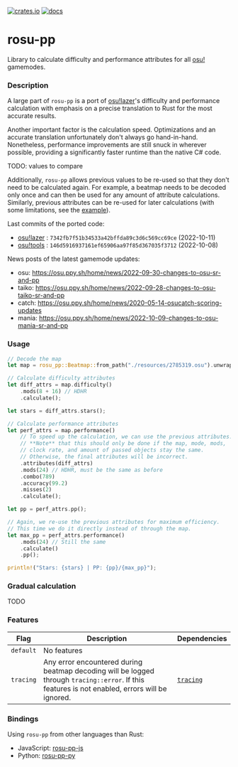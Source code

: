 [![crates.io](https://img.shields.io/crates/v/rosu-pp.svg)](https://crates.io/crates/rosu-pp) [![docs](https://docs.rs/rosu-pp/badge.svg)](https://docs.rs/rosu-pp)

# rosu-pp

<!-- cargo-rdme start -->

Library to calculate difficulty and performance attributes for all [osu!] gamemodes.

### Description

A large part of `rosu-pp` is a port of [osu!lazer]'s difficulty and performance calculation
with emphasis on a precise translation to Rust for the most accurate results.

Another important factor is the calculation speed. Optimizations and an accurate translation
unfortunately don't always go hand-in-hand. Nonetheless, performance improvements are still
snuck in wherever possible, providing a significantly faster runtime than the native C# code.

TODO: values to compare

Additionally, `rosu-pp` allows previous values to be re-used so that they don't need to be
calculated again. For example, a beatmap needs to be decoded only once and can then be used
for any amount of attribute calculations. Similarly, previous attributes can be re-used for
later calculations (with some limitations, see the [example](#usage)).

Last commits of the ported code:
  - [osu!lazer] : `7342fb7f51b34533a42bffda89c3d6c569cc69ce` (2022-10-11)
  - [osu!tools] : `146d5916937161ef65906aa97f85d367035f3712` (2022-10-08)

News posts of the latest gamemode updates:
  - osu: <https://osu.ppy.sh/home/news/2022-09-30-changes-to-osu-sr-and-pp>
  - taiko: <https://osu.ppy.sh/home/news/2022-09-28-changes-to-osu-taiko-sr-and-pp>
  - catch: <https://osu.ppy.sh/home/news/2020-05-14-osucatch-scoring-updates>
  - mania: <https://osu.ppy.sh/home/news/2022-10-09-changes-to-osu-mania-sr-and-pp>

### Usage

```rust
// Decode the map
let map = rosu_pp::Beatmap::from_path("./resources/2785319.osu").unwrap();

// Calculate difficulty attributes
let diff_attrs = map.difficulty()
    .mods(8 + 16) // HDHR
    .calculate();

let stars = diff_attrs.stars();

// Calculate performance attributes
let perf_attrs = map.performance()
    // To speed up the calculation, we can use the previous attributes.
    // **Note** that this should only be done if the map, mode, mods, 
    // clock rate, and amount of passed objects stay the same.
    // Otherwise, the final attributes will be incorrect.
    .attributes(diff_attrs)
    .mods(24) // HDHR, must be the same as before
    .combo(789)
    .accuracy(99.2)
    .misses(2)
    .calculate();

let pp = perf_attrs.pp();

// Again, we re-use the previous attributes for maximum efficiency.
// This time we do it directly instead of through the map.
let max_pp = perf_attrs.performance()
    .mods(24) // Still the same
    .calculate()
    .pp();

println!("Stars: {stars} | PP: {pp}/{max_pp}");
```

### Gradual calculation

TODO

### Features

| Flag      | Description | Dependencies
| --------- | ----------- | ------------
| `default` | No features |
| `tracing` | Any error encountered during beatmap decoding will be logged through `tracing::error`. If this features is not enabled, errors will be ignored. | [`tracing`]

### Bindings

Using `rosu-pp` from other languages than Rust:
- JavaScript: [rosu-pp-js]
- Python: [rosu-pp-py]

[osu!]: https://osu.ppy.sh/home
[osu!lazer]: https://github.com/ppy/osu
[osu!tools]: https://github.com/ppy/osu-tools
[`tracing`]: https://docs.rs/tracing
[rosu-pp-js]: https://github.com/MaxOhn/rosu-pp-js
[rosu-pp-py]: https://github.com/MaxOhn/rosu-pp-py

<!-- cargo-rdme end -->
